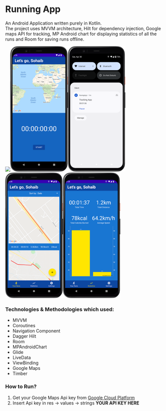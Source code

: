# Running App

An Android Application written purely in Kotlin.<br>The project uses MVVM architecture, Hilt for dependency injection, Google maps API for tracking, MP Android chart for displaying statistics of all the runs and Room for saving runs offline.

<img src="/previews/running.gif" height="400"><img src="/previews/Screenshot_20220430_152616.png" height="400"><img src="/previews/Screenshot_20220430_152754.png" height="400"><img src="/previews/Screenshot_20220430_152847.png" height="400"><img src="/previews/Screenshot_20220430_152901.png" height="400">

### Technologies & Methodologies which used:

* MVVM
* Coroutines
* Navigation Component
* Dagger Hilt
* Room
* MPAndroidChart
* Glide
* LiveData
* ViewBinding
* Google Maps
* Timber

### How to Run?
1. Get your Google Maps Api key from [Google Cloud Platform](https://console.cloud.google.com/)
2. Insert Api key in res -> values -> strings **YOUR API KEY HERE**
